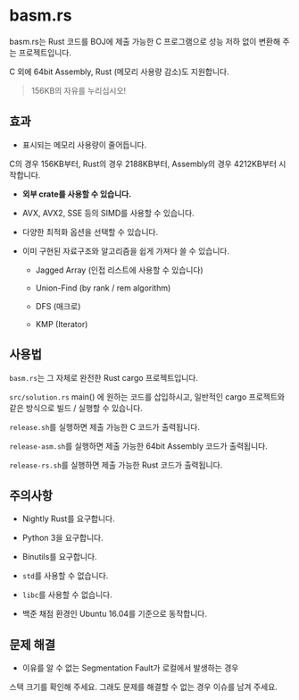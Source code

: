 # basm.rs

basm.rs는 Rust 코드를 BOJ에 제출 가능한 C 프로그램으로 성능 저하 없이 변환해 주는 프로젝트입니다.

C 외에 64bit Assembly, Rust (메모리 사용량 감소)도 지원합니다.

> 156KB의 자유를 누리십시오!

## 효과

- 표시되는 메모리 사용량이 줄어듭니다.

C의 경우 156KB부터, Rust의 경우 2188KB부터, Assembly의 경우 4212KB부터 시작합니다.

- **외부 crate를 사용할 수 있습니다.**

- AVX, AVX2, SSE 등의 SIMD를 사용할 수 있습니다.

- 다양한 최적화 옵션을 선택할 수 있습니다.

- 이미 구현된 자료구조와 알고리즘을 쉽게 가져다 쓸 수 있습니다.

  - Jagged Array (인접 리스트에 사용할 수 있습니다)
  
  - Union-Find (by rank / rem algorithm)

  - DFS (매크로)

  - KMP (Iterator)

## 사용법

`basm.rs`는 그 자체로 완전한 Rust cargo 프로젝트입니다.

`src/solution.rs` main() 에 원하는 코드를 삽입하시고,
일반적인 cargo 프로젝트와 같은 방식으로 빌드 / 실행할 수 있습니다.

`release.sh`를 실행하면 제출 가능한 C 코드가 출력됩니다.

`release-asm.sh`를 실행하면 제출 가능한 64bit Assembly 코드가 출력됩니다.

`release-rs.sh`를 실행하면 제출 가능한 Rust 코드가 출력됩니다.

## 주의사항

- Nightly Rust를 요구합니다.

- Python 3을 요구합니다.

- Binutils를 요구합니다.

- `std`를 사용할 수 없습니다.

- `libc`를 사용할 수 없습니다.

- 백준 채점 환경인 Ubuntu 16.04를 기준으로 동작합니다.

## 문제 해결

- 이유를 알 수 없는 Segmentation Fault가 로컬에서 발생하는 경우

스택 크기를 확인해 주세요. 그래도 문제를 해결할 수 없는 경우 이슈를 남겨 주세요.

